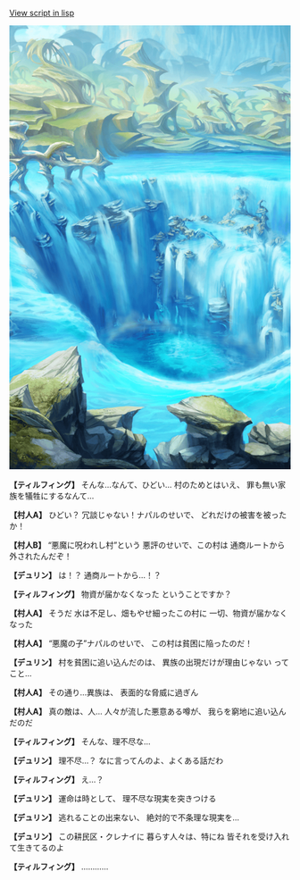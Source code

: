 [View script in lisp](../scripts/1230302.txt)

![valley.png](../images/backgrounds/valley.png)

**【ティルフィング】**
そんな…なんて、ひどい…
村のためとはいえ、
罪も無い家族を犠牲にするなんて…

**【村人A】**
ひどい？
冗談じゃない！ナパルのせいで、
どれだけの被害を被ったか！

**【村人B】**
“悪魔に呪われし村”という
悪評のせいで、この村は
通商ルートから外されたんだぞ！

**【デュリン】**
は！？
通商ルートから…！？

**【ティルフィング】**
物資が届かなくなった
ということですか？

**【村人A】**
そうだ
水は不足し、畑もやせ細ったこの村に
一切、物資が届かなくなった

**【村人A】**
“悪魔の子”ナパルのせいで、
この村は貧困に陥ったのだ！

**【デュリン】**
村を貧困に追い込んだのは、
異族の出現だけが理由じゃない
ってこと…

**【村人A】**
その通り…異族は、
表面的な脅威に過ぎん

**【村人A】**
真の敵は、人…
人々が流した悪意ある噂が、
我らを窮地に追い込んだのだ

**【ティルフィング】**
そんな、理不尽な…

**【デュリン】**
理不尽…？
なに言ってんのよ、よくある話だわ

**【ティルフィング】**
え…？

**【デュリン】**
運命は時として、
理不尽な現実を突きつける

**【デュリン】**
逃れることの出来ない、
絶対的で不条理な現実を…

**【デュリン】**
この耕民区・クレナイに
暮らす人々は、特にね
皆それを受け入れて生きてるのよ

**【ティルフィング】**
…………